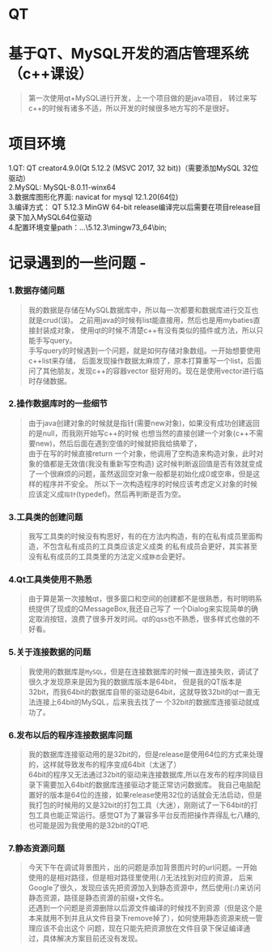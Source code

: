 # QT
基于QT、MySQL开发的酒店管理系统（c++课设）
=====

   >第一次使用qt+MySQL进行开发，上一个项目做的是java项目，
转过来写c++的时候有诸多不适，所以开发的时候很多地方写的不是很好。
   # 项目环境
   >
1.QT:               QT creator4.9.0(Qt 5.12.2 (MSVC 2017, 32 bit))（需要添加MySQL 32位驱动）<br>
2.MySQL:            MySQL-8.0.11-winx64<br>
3.数据库图形化界面: navicat for mysql 12.1.20(64位)<br>
3.编译方式：        QT 5.12.3 MinGW 64-bit release编译完以后需要在项目release目录下加入MySQL64位驱动  <br>
4.配置环境变量path：...\5.12.3\mingw73_64\bin;<br>
   # 记录遇到的一些问题 -

   ### 1.数据存储问题
   
> 我的数据是存储在MySQL数据库中，所以每一次都要和数据库进行交互也就是crud(误)。
之前用java的时候有list能直接用，然后也是用mybaties直接封装成对象，
使用qt的时候不清楚c++有没有类似的插件或方法，所以只能手写query。<br>
 手写query的时候遇到一个问题，就是如何存储对象数组。一开始想要使用c++list来存储，
后面发现操作数据太麻烦了，原本打算重写一个list，后面问了其他朋友，发现c++的容器vector
挺好用的。现在是使用vector进行临时存储数据。

  ### 2.操作数据库时的一些细节
  
>由于java创建对象的时候就是指针(需要new对象)，如果没有成功创建返回的是null，而我刚开始写c++的时候
也想当然的直接创建一个对象(c++不需要new)，然后后面在遇到空值的时候就把我给搞晕了，<br>
由于在写的时候直接return 一个对象，他调用了空构造来构造对象，此时对象的值都是无效值(我没有重新写空构造)
这时候判断返回值是否有效就变成了一个很麻烦的问题，虽然返回空对象一般都是初始化成0或空串，但是这样的程序并不安全。
所以下一次构造程序的时候应该考虑定义对象的时候应该定义成`指针`(typedef)。然后再判断是否为空。
   
   ### 3.工具类的创建问题
 
   >我写工具类的时候没有构思好，有的在方法内构造，有的在私有成员里面构造，不包含私有成员的工具类应该定义成类
的私有成员会更好，其实甚至没有私有成员的工具类里的方法定义成`静态`会更好。

  ### 4.Qt工具类使用不熟悉
   
   >由于算是第一次接触qt，很多窗口和空间的创建都不是很熟悉，有时明明系统提供了现成的QMessageBox,我还自己写了
一个Dialog来实现简单的确定取消按钮，浪费了很多开发时间。qt的qss也不熟悉，很多样式也做的不好看。

  ### 5.关于连接数据的问题
  > 我使用的数据库是`MySQL`，但是在连接数据库的时候一直连接失败，调试了很久才发现原来是因为我的数据库版本是64bit，
但是我的QT版本是32bit，而我64bit的数据库自带的驱动是64bit，这就导致32bit的qt一直无法连接上64bit的MySQL，后来我去找了一
个32bit的数据库连接驱动就成功了。

### 6.发布以后的程序连接数据库问题
>我的数据库连接驱动用的是32bit的，但是release是使用64位的方式来处理的，这样就导致发布的程序变成64bit（太迷了）<br>
64bit的程序又无法通过32bit的驱动来连接数据库,所以在发布的程序同级目录下需要加入64bit的数据库连接驱动才能正常访问数据库。
我自己电脑配置好的版本是64位的连接，如果release使用32位的话就会无法启动，但是我打包的时候用的又是32bit的打包工具（大迷），刚刚试了一下64bit的打包工具也能正常运行。感觉QT为了兼容多平台反而把操作弄得乱七八糟的,也可能是因为我使用的是32bit的QT吧.

### 7.静态资源问题
>今天下午在调试背景图片，出的问题是添加背景图片时的url问题。一开始使用的是相对路径，但是相对路径里使用(./)无法找到对应的资源，
后来Google了很久，发现应该先把资源加入到静态资源中，然后使用(:/)来访问静态资源，路径是静态资源的前缀+文件名。<br>
还遇到一个问题是资源删除以后源文件编译的时候找不到资源（但是这个是本来就用不到并且从文件目录下remove掉了），如何使用静态资源来统一管理应该不会出这个
问题，现在只能先把资源放在文件目录下保证编译通过，具体解决方案目前还没有发现。

